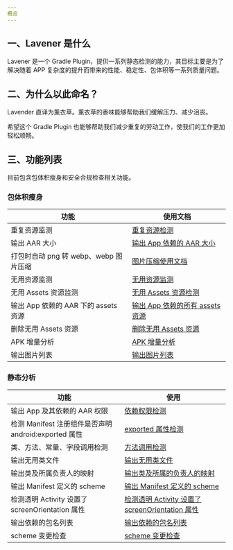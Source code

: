 ```yaml
---
概览
---
```


## 一、Lavener 是什么

Lavener 是一个 Gradle Plugin，提供一系列静态检测的能力，其目标主要是为了解决随着 APP 复杂度的提升而带来的性能、稳定性、包体积等一系列质量问题。

## 二、为什么以此命名？

Lavender 直译为薰衣草。薰衣草的香味能够帮助我们缓解压力、减少沮丧。

希望这个 Gradle Plugin 也能够帮助我们减少重复的劳动工作，使我们的工作更加轻松顺畅。

## 三、功能列表

目前包含包体积瘦身和安全合规检查相关功能。

### 包体积瘦身

| 功能                                  | 使用文档                                                     |
| ------------------------------------- | ------------------------------------------------------------ |
| 重复资源监测                          | [重复资源检测](/wiki/包体积优化/重复资源检测.md)             |
| 输出 AAR 大小                         | [输出 App 依赖的 AAR 大小](/wiki/包体积优化/输出%20App%20依赖的%20AAR%20大小.md) |
| 打包时自动 png 转 webp、webp 图片压缩 | [图片压缩使用文档](/wiki/包体积优化/图片压缩使用文档.md)     |
| 无用资源监测                          | [无用资源监测](/wiki/包体积优化/无用资源监测.md)             |
| 无用 Assets 资源监测                  | [无用 Assets 资源检测](/wiki/包体积优化/无用%20Assets%20资源检测.md) |
| 输出 App 依赖的 AAR 下的 assets 资源  | [输出 App 依赖的所有 assets 资源](/wiki/包体积优化/输出%20App%20依赖%20AAR%20下的%20assets%20资源.md) |
| 删除无用 Assets 资源                  | [删除无用 Assets 资源](/wiki/包体积优化/删除无用%20Assets%20资源.md) |
| APK 增量分析                          | [APK 增量分析](/wiki/包体积优化/APK%20增量分析.md)           |
| 输出图片列表                          | [输出图片列表](/wiki/包体积优化/输出图片列表.md)             |

### 静态分析

| 功能                                                 | 使用                                                   |
| ---------------------------------------------------- | ------------------------------------------------------ |
| 输出 App 及其依赖的 AAR 权限                         | [依赖权限检测]()                                       |
| 检测 Manifest 注册组件是否声明 android:exported 属性 | [exported 属性检测]()                                  |
| 类、方法、常量、字段调用检测                         | [方法调用检测]()                                       |
| 输出无用类文件                                       | [输出无用类文件]()                                     |
| 输出类及所属负责人的映射                             | [输出类及所属的负责人的映射]()                         |
| 输出 Manifest 定义的 scheme                          | [输出 Manifest 定义的 scheme ]()                       |
| 检测透明 Activity 设置了 screenOrientation 属性      | [检测透明 Activity 设置了 screenOrientation 属性]()    |
| 输出依赖的包名列表                                   | [输出依赖的包名列表]()                                 |
| scheme 变更检查                                      | [scheme 变更检查](/wiki/静态分析/scheme%20变更检查.md) |